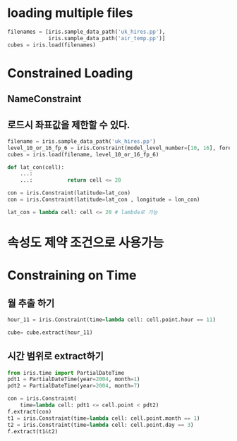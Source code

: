 # loading multiple files
```python
filenames = [iris.sample_data_path('uk_hires.pp'),
             iris.sample_data_path('air_temp.pp')]
cubes = iris.load(filenames)
```

# Constrained Loading

## NameConstraint

## 로드시 좌표값을 제한할 수 있다.

```python
filename = iris.sample_data_path('uk_hires.pp')
level_10_or_16_fp_6 = iris.Constraint(model_level_number=[10, 16], forecast_period=6)
cubes = iris.load(filename, level_10_or_16_fp_6)

```
```python
def lat_con(cell):
    ...:     
    ...:           return cell <= 20

con = iris.Constraint(latitude=lat_con)
con = iris.Constraint(latitude=lat_con , longitude = lon_con)

lat_con = lambda cell: cell <= 20 # lambda로 가능
```

# 속성도 제약 조건으로 사용가능

# Constraining on Time
## 월 추출 하기

```python
hour_11 = iris.Constraint(time=lambda cell: cell.point.hour == 11)

cube= cube.extract(hour_11)
```


## 시간 범위로 extract하기

```python
from iris.time import PartialDateTime
pdt1 = PartialDateTime(year=2004, month=1)
pdt2 = PartialDateTime(year=2004, month=7)

con = iris.Constraint(
    time=lambda cell: pdt1 <= cell.point < pdt2)
f.extract(con)
t1 = iris.Constraint(time=lambda cell: cell.point.month == 1)
t2 = iris.Constraint(time=lambda cell: cell.point.day == 3)
f.extract(t1&t2)

```
